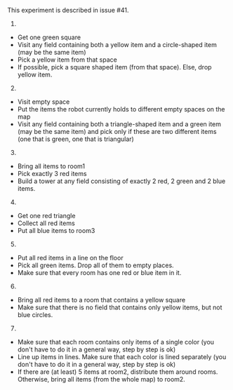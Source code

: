 This experiment is described in issue #41.


1.
 - Get one green square 
- Visit any field containing both a yellow item and a circle-shaped item (may be the same item)
- Pick a yellow item from that space
- If possible, pick a square shaped item (from that space). Else, drop yellow item.


2.
 
 - Visit empty space
 - Put the items the robot currently holds to different empty spaces on the map
 - Visit any field containing both a triangle-shaped item and a green item (may be the same item) and pick only if these are two different items (one that is green, one that is triangular)
 
 
 
3.
 - Bring all items to room1 
 - Pick exactly 3 red items
 - Build a tower at any field consisting of exactly 2 red, 2 green and 2 blue items.
 
 
 4.
 - Get one red triangle
 - Collect all red items
 - Put all blue items to room3
 
 
5.
 - Put all red items in a line on the floor
 - Pick all green items. Drop all of them to empty places.
 - Make sure that every room has one red or blue item in it. 
 
6.
 - Bring all red items to a room that contains a yellow square
 - Make sure that there is no field that contains only yellow items, but not blue circles.

7.
 
 - Make sure that each room contains only items of a single color (you don't have to do it in a general way, step by step is ok)
 - Line up items in lines. Make sure that each color is lined separately (you don't have to do it in a general way, step by step is ok)
 - If there are (at least) 5 items at room2, distribute them around rooms. Otherwise, bring all items (from the whole map) to room2.
 
 
 
 